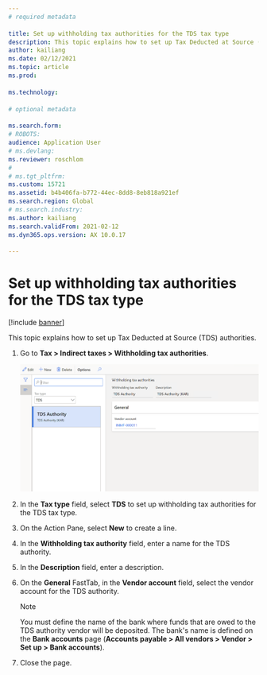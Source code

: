 ```yaml
---
# required metadata

title: Set up withholding tax authorities for the TDS tax type
description: This topic explains how to set up Tax Deducted at Source (TDS) authorities.
author: kailiang
ms.date: 02/12/2021
ms.topic: article
ms.prod: 

ms.technology: 

# optional metadata

ms.search.form: 
# ROBOTS: 
audience: Application User
# ms.devlang: 
ms.reviewer: roschlom
# 
# ms.tgt_pltfrm: 
ms.custom: 15721
ms.assetid: b4b406fa-b772-44ec-8dd8-8eb818a921ef
ms.search.region: Global
# ms.search.industry: 
ms.author: kailiang
ms.search.validFrom: 2021-02-12
ms.dyn365.ops.version: AX 10.0.17

---
```


# Set up withholding tax authorities for the TDS tax type

[!include [banner](../includes/banner.md)]

This topic explains how to set up Tax Deducted at Source (TDS) authorities.

1. Go to **Tax \> Indirect taxes \> Withholding tax authorities**.

    [![Withholding tax authorities page.](./media/apac-ind-TDS-12.png)](./media/apac-ind-TDS-12.png)

2. In the **Tax type** field, select **TDS** to set up withholding tax authorities for the TDS tax type.
3. On the Action Pane, select **New** to create a line.
4. In the **Withholding tax authority** field, enter a name for the TDS authority.
5. In the **Description** field, enter a description.
6. On the **General** FastTab, in the **Vendor account** field, select the vendor account for the TDS authority.

    > [!NOTE]
    > You must define the name of the bank where funds that are owed to the TDS authority vendor will be deposited. The bank's name is defined on the **Bank accounts** page (**Accounts payable \> All vendors \> Vendor \> Set up \> Bank accounts**).

7. Close the page.
